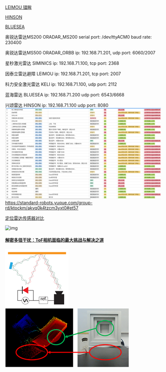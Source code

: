 [LEIMOU    镭眸](http://www.leimou.com/)

[HINSON](http://isite.baidu.com/site/hinson-xs.com/9dd6ee48-f954-4111-9908-454add2726cd?ch=48http://isite.baidu.com/site/hinson-xs.com/9dd6ee48-f954-4111-9908-454add2726cd?ch=48\&wid=62ba4baafa6e4690b5cdd5d24190d37f_0_0\&wid=62ba4baafa6e4690b5cdd5d24190d37f_0_0)    

[BLUESEA](https://aisite.wejianzhan.com/site/wjz3p8iw/c1eaa7b2-4ae7-4220-873e-db007e54311a?ch=48)

奥锐达雷达MS200  ORADAR\_MS200  serial port: /dev/ttyACM0  baud rate: 230400

奥锐达雷达MS500  ORADAR\_ORBB   ip: 192.168.71.201, udp port: 6060/2007

星秒激光雷达     SIMINICS      ip: 192.168.71.100, tcp port: 2368

因泰立雷达避障   LEIMOU        ip: 192.168.71.201, tcp port: 2007

科力安全激光雷达  KELI         ip: 192.168.71.100, udp port: 2112

蓝海雷达         BLUESEA     ip: 192.168.71.200  udp port: 6543/6668

兴颂雷达         HINSON      ip: 192.168.71.100  udp port: 8080   ![image-20231009104212371](sensor.assets/image-20231009104212371.png)<https://standard-robots.yuque.com/group-rd/ktockm/akvq0k4tzcm3yxt0#et57>

[定位雷达传感器对比](https://blog.csdn.net/tiancailx/article/details/110141867)

![img](sensor.assets/watermark,type_ZmFuZ3poZW5naGVpdGk,shadow_10,text_aHR0cHM6Ly9ibG9nLmNzZG4ubmV0L3RpYW5jYWlseA==,size_16,color_FFFFFF,t_70#pic_center.png)

#### [解密多径干扰：ToF相机面临的最大挑战与解决之道](https://zhuanlan.zhihu.com/p/645861136)

![img](sensor.assets/v2-b7a9320d8e83d1bdf62857e174f3857e_720w.webp)![img](sensor.assets/v2-9360a0919c9b96d72197c211df41433c_720w.webp)
